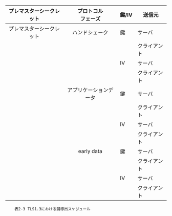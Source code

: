
|プレマスターシークレット|プロトコル<br>フェーズ|鍵/IV|送信元|
|:---:|:---:|---|---|
|プレマスターシークレット|ハンドシェーク|鍵|サーバ|
||||クライアント|
|||IV|サーバ|
||||クライアント|
||アプリケーションデータ|鍵|サーバ|
||||クライアント|
|||IV|サーバ|
||||クライアント|
||early data|鍵|サーバ|
||||クライアント|
|||IV|サーバ|
||||クライアント|

        表2-3 TLS1.3における鍵導出スケジュール

